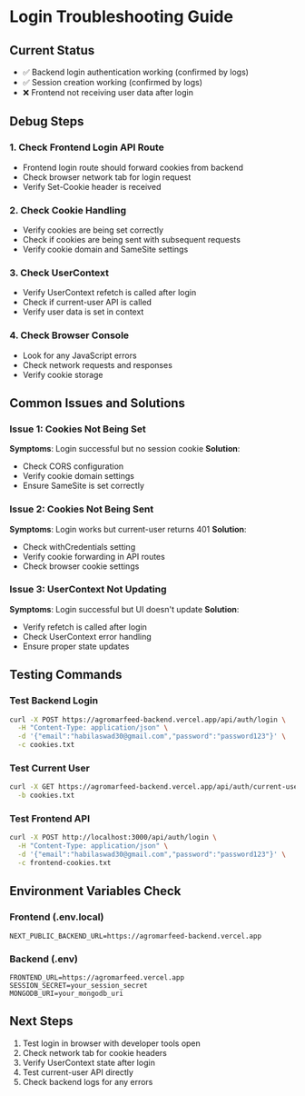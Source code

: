 # Login Troubleshooting Guide

## Current Status
- ✅ Backend login authentication working (confirmed by logs)
- ✅ Session creation working (confirmed by logs)
- ❌ Frontend not receiving user data after login

## Debug Steps

### 1. Check Frontend Login API Route
- Frontend login route should forward cookies from backend
- Check browser network tab for login request
- Verify Set-Cookie header is received

### 2. Check Cookie Handling
- Verify cookies are being set correctly
- Check if cookies are being sent with subsequent requests
- Verify cookie domain and SameSite settings

### 3. Check UserContext
- Verify UserContext refetch is called after login
- Check if current-user API is called
- Verify user data is set in context

### 4. Check Browser Console
- Look for any JavaScript errors
- Check network requests and responses
- Verify cookie storage

## Common Issues and Solutions

### Issue 1: Cookies Not Being Set
**Symptoms**: Login successful but no session cookie
**Solution**: 
- Check CORS configuration
- Verify cookie domain settings
- Ensure SameSite is set correctly

### Issue 2: Cookies Not Being Sent
**Symptoms**: Login works but current-user returns 401
**Solution**:
- Check withCredentials setting
- Verify cookie forwarding in API routes
- Check browser cookie settings

### Issue 3: UserContext Not Updating
**Symptoms**: Login successful but UI doesn't update
**Solution**:
- Verify refetch is called after login
- Check UserContext error handling
- Ensure proper state updates

## Testing Commands

### Test Backend Login
```bash
curl -X POST https://agromarfeed-backend.vercel.app/api/auth/login \
  -H "Content-Type: application/json" \
  -d '{"email":"habilaswad30@gmail.com","password":"password123"}' \
  -c cookies.txt
```

### Test Current User
```bash
curl -X GET https://agromarfeed-backend.vercel.app/api/auth/current-user \
  -b cookies.txt
```

### Test Frontend API
```bash
curl -X POST http://localhost:3000/api/auth/login \
  -H "Content-Type: application/json" \
  -d '{"email":"habilaswad30@gmail.com","password":"password123"}' \
  -c frontend-cookies.txt
```

## Environment Variables Check

### Frontend (.env.local)
```
NEXT_PUBLIC_BACKEND_URL=https://agromarfeed-backend.vercel.app
```

### Backend (.env)
```
FRONTEND_URL=https://agromarfeed.vercel.app
SESSION_SECRET=your_session_secret
MONGODB_URI=your_mongodb_uri
```

## Next Steps
1. Test login in browser with developer tools open
2. Check network tab for cookie headers
3. Verify UserContext state after login
4. Test current-user API directly
5. Check backend logs for any errors 